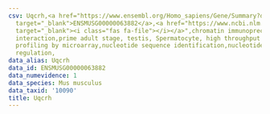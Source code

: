 ```yaml
---
csv: Uqcrh,<a href="https://www.ensembl.org/Homo_sapiens/Gene/Summary?db=core;g=ENSMUSG00000063882"
  target="_blank">ENSMUSG00000063882</a>,<a href="https://www.ncbi.nlm.nih.gov/pubmed/23834426"
  target="_blank"><i class="fas fa-file"></i></a>",chromatin immunoprecipitation assay,direct
  interaction,prime adult stage, testis, Spermatocyte, high throughput transcription
  profiling by microarray,nucleotide sequence identification,nucleotide sequence identification,transcriptional
  regulation,
data_alias: Uqcrh
data_id: ENSMUSG00000063882
data_numevidence: 1
data_species: Mus musculus
data_taxid: '10090'
title: Uqcrh
---
```

